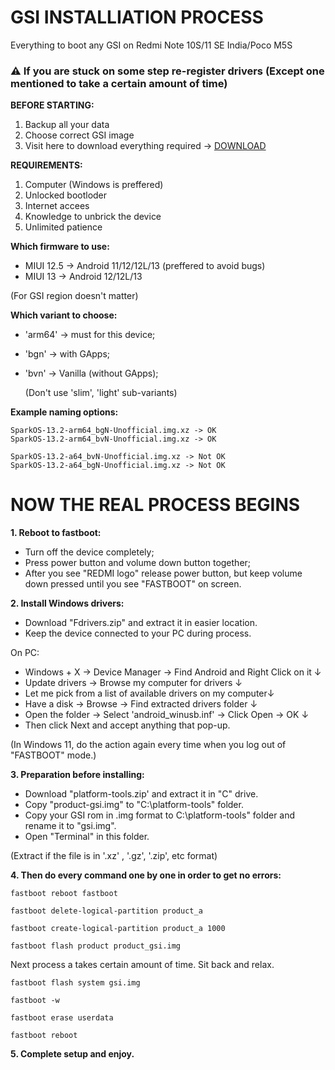 # GSI INSTALLIATION PROCESS
Everything to boot any GSI on Redmi Note 10S/11 SE India/Poco M5S

### ⚠️ If you are stuck on some step re-register drivers (Except one mentioned to take a certain amount of time)

**BEFORE STARTING:**
  1. Backup all your data
  2. Choose correct GSI image
  3. Visit here to download everything required -> [DOWNLOAD](https://www.pling.com/p/1951771/)

**REQUIREMENTS:**
  1. Computer (Windows is preffered)
  2. Unlocked bootloder
  3. Internet accees
  4. Knowledge to unbrick the device
  5. Unlimited patience

**Which firmware to use:**
  - MIUI 12.5 -> Android 11/12/12L/13 (preffered to avoid bugs)
  - MIUI 13 -> Android 12/12L/13
  
   (For GSI region doesn't matter)

**Which variant to choose:**
  - 'arm64' -> must for this device;
  - 'bgn' -> with GApps;
  - 'bvn' -> Vanilla (without GApps);
    
    (Don't use 'slim', 'light' sub-variants)
    
**Example naming options:**

    SparkOS-13.2-arm64_bgN-Unofficial.img.xz -> OK
    SparkOS-13.2-arm64_bvN-Unofficial.img.xz -> OK
    
    SparkOS-13.2-a64_bvN-Unofficial.img.xz -> Not OK
    SparkOS-13.2-a64_bgN-Unofficial.img.xz -> Not OK

# NOW THE REAL PROCESS BEGINS

**1. Reboot to fastboot:**
  - Turn off the device completely;
  - Press power button and volume down button together;
  - After you see "REDMI logo" release power button, but keep volume down pressed until you see "FASTBOOT" on screen.

**2. Install Windows drivers:**
  - Download "Fdrivers.zip" and extract it in easier location.
  - Keep the device connected to your PC during process.
  
  On PC:
   - Windows + X → Device Manager → Find Android and Right Click on it ↓ 
   - Update drivers → Browse my computer for drivers ↓
   - Let me pick from a list of available drivers on my computer↓ 
   - Have a disk → Browse → Find extracted drivers folder ↓
   - Open the folder → Select 'android_winusb.inf' → Click Open -> OK ↓
   - Then click Next and accept anything that pop-up.
    
  (In Windows 11, do the action again every time when you log out of "FASTBOOT" mode.)

**3. Preparation before installing:**
  - Download "platform-tools.zip' and extract it in "C" drive. 
  - Copy "product-gsi.img" to "C:\platform-tools" folder.
  - Copy your GSI rom in .img format to C:\platform-tools" folder and rename it to "gsi.img". 
  - Open "Terminal" in this folder.
   
   (Extract if the file is in '.xz' , '.gz', '.zip', etc format)


**4. Then do every command one by one in order to get no errors:**

```
fastboot reboot fastboot
```
```
fastboot delete-logical-partition product_a
```
```
fastboot create-logical-partition product_a 1000
```
```
fastboot flash product product_gsi.img
```

Next process a takes certain amount of time. Sit back and relax.
```
fastboot flash system gsi.img
```
```
fastboot -w
```
```
fastboot erase userdata
```
```
fastboot reboot
```
**5. Complete setup and enjoy.**
